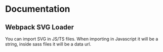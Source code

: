 # Documentation

## Webpack SVG Loader
You can import SVG in JS/TS files. When importing in Javascript it will be a string, inside sass files it will be a data url.

